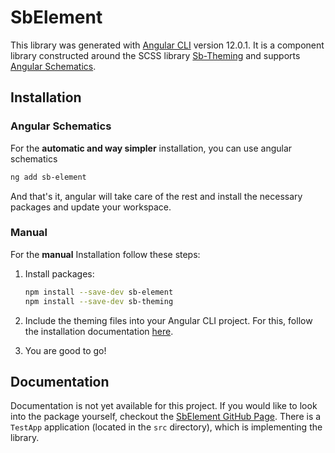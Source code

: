 # SbElement

This library was generated with [Angular CLI](https://github.com/angular/angular-cli) version 12.0.1. It is a component library constructed around the SCSS library [Sb-Theming](https://github.com/SeverinBuchser/SbTheming) and supports [Angular Schematics](https://angular.io/guide/schematics).

## Installation

### Angular Schematics

For the **automatic and way simpler** installation, you can use angular schematics

```bash
ng add sb-element
```

And that's it, angular will take care of the rest and install the necessary packages and update your workspace.

### Manual

For the **manual** Installation follow these steps:

1. Install packages:

   ```bash
   npm install --save-dev sb-element
   npm install --save-dev sb-theming
   ```

2. Include the theming files into your Angular CLI project. For this, follow the installation documentation [here](https://github.com/SeverinBuchser/SbTheming#readme).

3. You are good to go!

## Documentation

Documentation is not yet available for this project.  If you would like to look into the package yourself, checkout the [SbElement GitHub Page](https://github.com/SeverinBuchser/SbElement). There is a `TestApp` application (located in the `src` directory), which is implementing the library.
